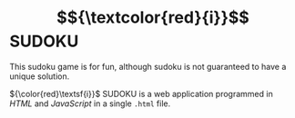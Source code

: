 # $${\textcolor{red}{i}}$$SUDOKU
This sudoku game is for fun, although sudoku is not guaranteed to have a unique solution.

${\color{red}\textsf{i}}$ SUDOKU is a web application programmed in *HTML* and *JavaScript* in a single `.html` file.
